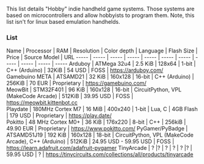 This list details "Hobby" indie handheld game systems. Those systems are based on microcontrollers and allow hobbyists to program them. Note, this list isn't for linux based emulation handhelds. 

### List
Name | Processor | RAM | Resolution | Color depth | Language | Flash Size | Price     | Source Model | URL
----- | ----- | ----- | ----- | ----- | ----- | ----- | ----- | ----- | ----- | -----
Arduboy | ATMega 32u4 | 2.5 KiB | 128x64 | 1-bit | C++ (Arduino) | 32KiB | 54 USD | FOSS | https://arduboy.com/         
Gamebuino META | ATSAMD21 | 32 KiB | 160x128    | 16-bit      | C++ (Arduino) | 256KiB      | 70 EUR | Proprietary | https://gamebuino.com/    
MeowBit  | STM32F401    |   96 KiB    | 160x128    | 16-bit      | CircuitPython, VPL (MakeCode Arcade)   | 512KiB      | 39.95  USD    | FOSS  |  https://meowbit.kittenbot.cc      
Playdate        | 180MHz Cortex M7 | 16 MiB | 400x240    | 1-bit       | Lua, C                                              | 4GB Flash  | 179 USD            |  Proprietary  | https://play.date/         
Pokitto         | 48 MHz Cortex M0+ | 36 KiB | 176x220    | 8-bit       | C++                                                 | 256kiB      | 49.90 EUR        |    Proprietary  | https://www.pokitto.com/ 
PyGamer/PyBadge | ATSAMD51J19  |  192 KiB   | 160x128    | 18-bit      | CircuitPython, VPL (MakeCode Arcade), C++ (Arduino) | 512KiB      | 24.95 USD - 59.95 USD | FOSS         | https://learn.adafruit.com/adafruit-pygamer 
TinyArcade  | ? |?    | ?    | ?    | ? |?    | 59.95  USD    | ?  | https://tinycircuits.com/collections/all/products/tinyarcade  


